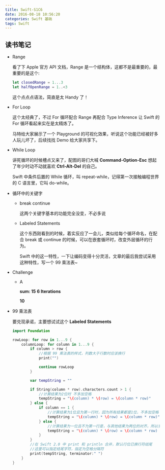 ```yaml
---
title: Swift-S1C6
date: 2016-08-18 10:56:20
categories: Swift 基础
tags: Swift
---
```


## 读书笔记

- Range

  看了下 Apple 官方 API 文档，Range 是一个结构体，这都不是最重要的，最重要的是这个:

  ```swift
  let closedRange = 1...3
  let halfOpenRange = 1..<3
  ```

  这个点点点语法，简直是太 Handy 了！

  <!--more-->

- For Loop

  这个太经典了，不过 For 循环配合 Range 再配合 Type Inference 让 Swift 的 For 循环看起来实在是太精炼了。

  马特给大家展示了一个 Playground 的可视化效果，听说这个功能已经被好多人玩儿坏了，后续找找 Demo 给大家共享下。

- While Loop

  讲死循环的时候槽点又来了，配图的哥们大喊 **Command-Option-Esc** 想起了年少时动不动就喜欢 **Ctrl-Alt-Del** 的自己。

  Swift 中条件后置的 While 循环，叫 repeat-while，记得第一次接触编程世界的 C 语言里，它叫 do-while。

- 循环中的关键字

  - break continue

    这两个关键字基本的功能完全没变，不必多说

  - Labeled Statements

    这个东西刚看到的时候，着实反应了一会儿，类似给每个循环命名，在配合 break 或 continue 的时候，可以在嵌套循环时，改变外层循环的行为。

    Swift 中的这一特性，一下让编码变得十分灵活，文章的最后我尝试采用这种特性，写一个 99 乘法表~

- Challenge

  - A

    **sum: 15**
    **6 Iterations**

    **10**

- 99 乘法表

  要兑现承诺，主要想试试这个 **Labeled Statements**

  ```swift
  import Foundation

  rowLoop: for row in 1...9 {
      columnLoop: for column in 1...9 {
          if column > row {
              //根据 99 乘法表的样式，列数大于行数时应该换行
              print("")

              continue rowLoop
          }

          var tempString = ""

          if String(column * row).characters.count > 1 {
              //计算结果为2位时 不多加空格
              tempString = "\(column) * \(row) = \(column * row)"
          } else {
              if column == 1 {
                  //计算结果为1位且为第一行时，因为所有结果都是1位，不多加空格
                  tempString = "\(column) * \(row) = \(column * row)"
              } else {
                  //计算结果为一位且不为第一行是，与其他结果为两位的对齐，所以多加一个空格
                  tempString = "\(column) * \(row) = \(column * row) "
              }
          }
          //在 Swift 2.0 中 print 和 println 合并，默认行位已换行符结尾
          //这里可以指定结尾字符，指定为空格分隔符
          print(tempString, terminator:" ")
      }
  }
  ```

